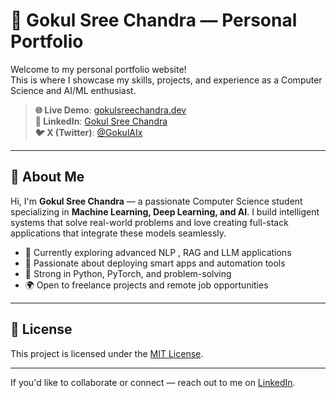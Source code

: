 # 💼 Gokul Sree Chandra — Personal Portfolio

Welcome to my personal portfolio website!  
This is where I showcase my skills, projects, and experience as a Computer Science and AI/ML enthusiast.

> **🌐 Live Demo**: [gokulsreechandra.dev](https://gokulaix.vercel.app/)  
> **🔗 LinkedIn**: [Gokul Sree Chandra](https://www.linkedin.com/in/gokulsreechandra)  
> **🐦 X (Twitter)**: [@GokulAIx](https://x.com/gokulaix)

---

## 👋 About Me

Hi, I'm **Gokul Sree Chandra** — a passionate Computer Science student specializing in **Machine Learning, Deep Learning, and AI**. I build intelligent systems that solve real-world problems and love creating full-stack applications that integrate these models seamlessly.

- 🔭 Currently exploring advanced NLP , RAG and LLM applications  
- 🚀 Passionate about deploying smart apps and automation tools  
- 🧠 Strong in Python, PyTorch, and problem-solving  
- 🌍 Open to freelance projects and remote job opportunities  

---

## 📄 License

This project is licensed under the [MIT License](./LICENSE).

---
If you'd like to collaborate or connect — reach out to me on [LinkedIn](https://www.linkedin.com/in/gokulsreechandra).
